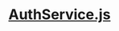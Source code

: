 

<!-- Start services/AuthService.js -->

# [AuthService.js](AuthService.js)

<!-- End services/AuthService.js -->

